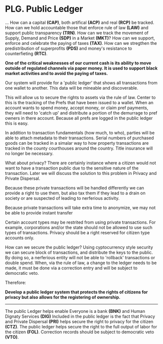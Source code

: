 # PLG. Public Ledger

... How can a capital **(CAP)**, both artifical **(ACP)** and real **(RCP)** be tracked. How can we hold accountable those that enforce rule of law **(LAW)** and support public transparency **(TRN)**. How can we track the movement of Supply, Demand and Price **(SDP)** in a Market **(MKT)**? How can we support, enforce and celebrate the paying of taxes **(TAX)**.  How can we stregthen the predistribution of superprofits **(PDS)** and money's resistance to counterfieting **(RTC)**.

**One of the critical weaknesses of our current cash is its ability to move outside of regulated channels via paper money.  It is used to support black market activities and to avoid the paying of taxes.**

Our system will provide for a 'public ledger' that shows all transactions from one wallet to another. This data will be mineable and discoverable.

This will allow us to secure the rights to assets via the rule of law.  Center to this is the tracking of the Prefs that have been issued to a wallet.  When an account wants to spend money, accept money, or claim pref payments, they will need to 'catch up' and distribute a portion of the demurrage to pref owners in there account.  Because all prefs are logged in the public ledger this is easy.

In addition to transaction fundamentals (how much, to who), parties will be able to attach metadata to their transactions.  Serial numbers of purchased goods can be tracked in a simalar way to how property transactions are tracked in the  county courthouses around the country.  Title insurance will no longer be necessary.

What about privacy?  There are certainly instance where a citizen would not want to have a transaction public due to the sensitive nature of the transaction. Later we will discuss the solution to this problem in Privacy and Private Dispersal.

Because these private transactions will be handled differently we can provide a right to use them, but also tax them if they lead to a drain on society or are suspected of leading to nerferious activity.

Because private transactions will take extra time to anonymize, we may not be able to provide instant transfer

Certain account types may be restrited from using private transactions.  For example, corporations and/or the state should not be allowed to use such types of transactions.  Privacy should be a right reserved for citizen type accounts only.

How can we secure the public ledger?  Using cyptocurrency style security we can secure block of transactions, and distribute the keys to the public.  By doing so, a nerferious entity will not be able to 'rollback' transactions or double spend. When, via the rule of law, a change to the ledger needs to be made, it must be done via a correction entry and will be subject to democratic veto.

Therefore:

**Develop a public ledger system that protects the rights of citizens for privacy but also allows for the registering of ownership.**

----------

The public Ledger helps enable Everyone is a bank **(BNK)** and Human Dignaty Services **(DIG)** Included in the public ledger is the fact that Privacy and Private Dispersal **(PRI)** helps secure the right to privacy for the citizen **(CTZ)**. The public ledger helps secure the right to the full output of labor for the citizen **(FOL)**.  Correction records should be subject to democratic veto **(VTO)**.

